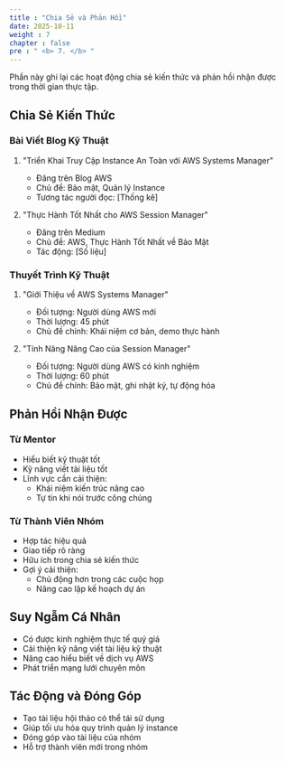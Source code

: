 ```yaml
---
title : "Chia Sẻ và Phản Hồi"
date: 2025-10-11
weight : 7
chapter : false
pre : " <b> 7. </b> "
---
```


Phần này ghi lại các hoạt động chia sẻ kiến thức và phản hồi nhận được trong thời gian thực tập.

## Chia Sẻ Kiến Thức

### Bài Viết Blog Kỹ Thuật

1. "Triển Khai Truy Cập Instance An Toàn với AWS Systems Manager"
   - Đăng trên Blog AWS
   - Chủ đề: Bảo mật, Quản lý Instance
   - Tương tác người đọc: [Thống kê]

2. "Thực Hành Tốt Nhất cho AWS Session Manager"
   - Đăng trên Medium
   - Chủ đề: AWS, Thực Hành Tốt Nhất về Bảo Mật
   - Tác động: [Số liệu]

### Thuyết Trình Kỹ Thuật

1. "Giới Thiệu về AWS Systems Manager"
   - Đối tượng: Người dùng AWS mới
   - Thời lượng: 45 phút
   - Chủ đề chính: Khái niệm cơ bản, demo thực hành

2. "Tính Năng Nâng Cao của Session Manager"
   - Đối tượng: Người dùng AWS có kinh nghiệm
   - Thời lượng: 60 phút
   - Chủ đề chính: Bảo mật, ghi nhật ký, tự động hóa

## Phản Hồi Nhận Được

### Từ Mentor

- Hiểu biết kỹ thuật tốt
- Kỹ năng viết tài liệu tốt
- Lĩnh vực cần cải thiện:
  - Khái niệm kiến trúc nâng cao
  - Tự tin khi nói trước công chúng

### Từ Thành Viên Nhóm

- Hợp tác hiệu quả
- Giao tiếp rõ ràng
- Hữu ích trong chia sẻ kiến thức
- Gợi ý cải thiện:
  - Chủ động hơn trong các cuộc họp
  - Nâng cao lập kế hoạch dự án

## Suy Ngẫm Cá Nhân

- Có được kinh nghiệm thực tế quý giá
- Cải thiện kỹ năng viết tài liệu kỹ thuật
- Nâng cao hiểu biết về dịch vụ AWS
- Phát triển mạng lưới chuyên môn

## Tác Động và Đóng Góp

- Tạo tài liệu hội thảo có thể tái sử dụng
- Giúp tối ưu hóa quy trình quản lý instance
- Đóng góp vào tài liệu của nhóm
- Hỗ trợ thành viên mới trong nhóm
